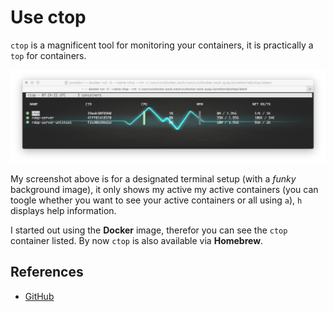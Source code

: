 # Use ctop

`ctop` is a magnificent tool for monitoring your containers, it is practically a `top` for containers.

![ctop](ctop.png)

My screenshot above is for a designated terminal setup (with a _funky_ background image), it only shows my active my active containers (you can toogle whether you want to see your active containers or all using `a`), `h` displays help information.

I started out using the **Docker** image, therefor you can see the `ctop` container listed. By now `ctop` is also available via **Homebrew**.

## References

- [GitHub](https://github.com/bcicen/ctop)
